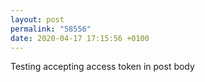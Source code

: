 ```yaml
---
layout: post
permalink: "58556"
date: 2020-04-17 17:15:56 +0100
---
```


Testing accepting access token in post body
